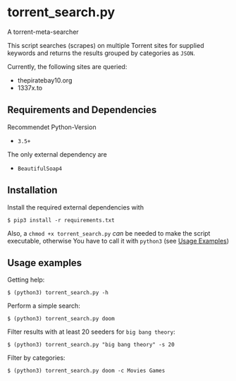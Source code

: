 # torrent_search.py
A torrent-meta-searcher

This script searches (scrapes) on multiple Torrent sites for supplied keywords and returns the results grouped by categories as `JSON`.

Currently, the following sites are queried:
- thepiratebay10.org
- 1337x.to

## Requirements and Dependencies
Recommendet Python-Version
- `3.5+`

The only external dependency are
- `BeautifulSoap4`

## Installation
Install the required external dependencies with

```shell
$ pip3 install -r requirements.txt
```

Also, a `chmod +x torrent_search.py` *can* be needed to make the script executable, otherwise You have to call it with `python3` (see [Usage Examples](#usage-examples))

## Usage examples
Getting help:
```shell
$ (python3) torrent_search.py -h
```

Perform a simple search:
```shell
$ (python3) torrent_search.py doom
```

Filter results with at least 20 seeders for `big bang theory`:
```shell
$ (python3) torrent_search.py "big bang theory" -s 20
```

Filter by categories:
```shell
$ (python3) torrent_search.py doom -c Movies Games
```
